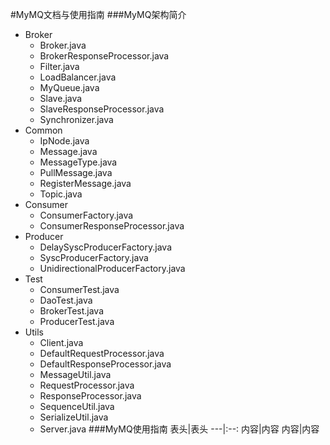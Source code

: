 #MyMQ文档与使用指南
###MyMQ架构简介
+ Broker
	+ Broker.java
	+ BrokerResponseProcessor.java
	+ Filter.java
	+ LoadBalancer.java
	+ MyQueue.java
	+ Slave.java
	+ SlaveResponseProcessor.java
	+ Synchronizer.java
+ Common
	+ IpNode.java
	+ Message.java
	+ MessageType.java
	+ PullMessage.java
	+ RegisterMessage.java
	+ Topic.java
+ Consumer
	+ ConsumerFactory.java
	+ ConsumerResponseProcessor.java
+ Producer
	+ DelaySyscProducerFactory.java
	+ SyscProducerFactory.java
	+ UnidirectionalProducerFactory.java
+ Test
	+ ConsumerTest.java
	+ DaoTest.java
	+ BrokerTest.java
	+ ProducerTest.java
+ Utils
	+ Client.java
	+ DefaultRequestProcessor.java
	+ DefaultResponseProcessor.java
	+ MessageUtil.java
	+ RequestProcessor.java
	+ ResponseProcessor.java
	+ SequenceUtil.java
	+ SerializeUtil.java
	+ Server.java
###MyMQ使用指南
表头|表头
---|:--:
内容|内容
内容|内容
